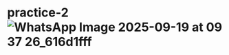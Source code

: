 
# practice-2![WhatsApp Image 2025-09-19 at 09 37 26_616d1fff](https://github.com/user-attachments/assets/927b762d-a816-4d5d-9087-96ab018b5750)
